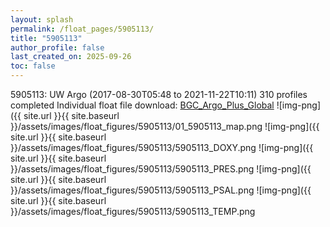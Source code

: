 ```yaml
---
layout: splash
permalink: /float_pages/5905113/
title: "5905113"
author_profile: false
last_created_on: 2025-09-26
toc: false
---
```

 
5905113: UW Argo (2017-08-30T05:48 to 2021-11-22T10:11)
310 profiles completed
Individual float file download: [BGC_Argo_Plus_Global](https://ftp.soest.hawaii.edu/bgc_argo_plus/Individual_Floats/outliers_removed/5905113_Sprof_processed.nc)
![img-png]({{ site.url }}{{ site.baseurl }}/assets/images/float_figures/5905113/01_5905113_map.png
![img-png]({{ site.url }}{{ site.baseurl }}/assets/images/float_figures/5905113/5905113_DOXY.png
![img-png]({{ site.url }}{{ site.baseurl }}/assets/images/float_figures/5905113/5905113_PRES.png
![img-png]({{ site.url }}{{ site.baseurl }}/assets/images/float_figures/5905113/5905113_PSAL.png
![img-png]({{ site.url }}{{ site.baseurl }}/assets/images/float_figures/5905113/5905113_TEMP.png
